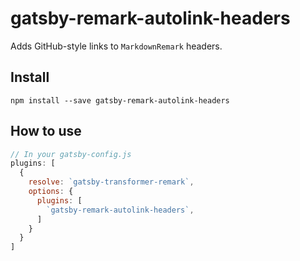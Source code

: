 # gatsby-remark-autolink-headers

Adds GitHub-style links to `MarkdownRemark` headers.

## Install

`npm install --save gatsby-remark-autolink-headers`

## How to use

```javascript
// In your gatsby-config.js
plugins: [
  {
    resolve: `gatsby-transformer-remark`,
    options: {
      plugins: [
        `gatsby-remark-autolink-headers`,
      ]
    }
  }
]
```
